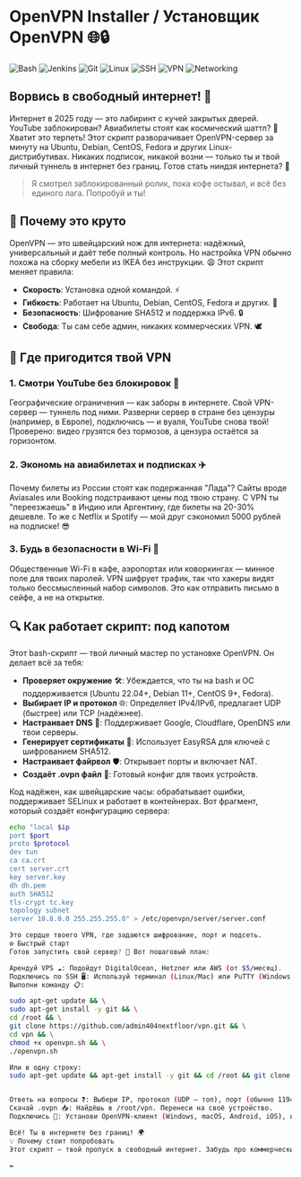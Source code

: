 

# OpenVPN Installer / Установщик OpenVPN 🌐🔒

![Bash](https://img.shields.io/badge/Shell-Bash-blue)
![Jenkins](https://img.shields.io/badge/CI-Jenkins-red)
![Git](https://img.shields.io/badge/Git-Enabled-green)
![Linux](https://img.shields.io/badge/OS-Linux-yellow)
![SSH](https://img.shields.io/badge/Access-SSH-lightgrey)
![VPN](https://img.shields.io/badge/Security-VPN-darkgreen)
![Networking](https://img.shields.io/badge/Networking-L3%2FL4-blueviolet)

## Ворвись в свободный интернет! 🚀

Интернет в 2025 году — это лабиринт с кучей закрытых дверей. YouTube заблокирован? Авиабилеты стоят как космический шаттл? 😤 Хватит это терпеть! Этот скрипт разворачивает OpenVPN-сервер за минуту на Ubuntu, Debian, CentOS, Fedora и других Linux-дистрибутивах. Никаких подписок, никакой возни — только ты и твой личный туннель в интернет без границ. Готов стать ниндзя интернета? 🥷

> Я смотрел заблокированный ролик, пока кофе остывал, и всё без единого лага. Попробуй и ты!


## 🌟 Почему это круто

OpenVPN — это швейцарский нож для интернета: надёжный, универсальный и даёт тебе полный контроль. Но настройка VPN обычно похожа на сборку мебели из IKEA без инструкции. 😩 Этот скрипт меняет правила:

- **Скорость**: Установка одной командой. ⚡
- **Гибкость**: Работает на Ubuntu, Debian, CentOS, Fedora и других. 🐧
- **Безопасность**: Шифрование SHA512 и поддержка IPv6. 🔒
- **Свобода**: Ты сам себе админ, никаких коммерческих VPN. 🕊️

## 🎯 Где пригодится твой VPN

### 1. Смотри YouTube без блокировок 🎥
Географические ограничения — как заборы в интернете. Свой VPN-сервер — туннель под ними. Разверни сервер в стране без цензуры (например, в Европе), подключись — и вуаля, YouTube снова твой! Проверено: видео грузятся без тормозов, а цензура остаётся за горизонтом.

### 2. Экономь на авиабилетах и подписках ✈️
Почему билеты из России стоят как подержанная "Лада"? Сайты вроде Aviasales или Booking подстраивают цены под твою страну. С VPN ты "переезжаешь" в Индию или Аргентину, где билеты на 20-30% дешевле. То же с Netflix и Spotify — мой друг сэкономил 5000 рублей на подписке! 😎

### 3. Будь в безопасности в Wi-Fi 🔐
Общественные Wi-Fi в кафе, аэропортах или коворкингах — минное поле для твоих паролей. VPN шифрует трафик, так что хакеры видят только бессмысленный набор символов. Это как отправить письмо в сейфе, а не на открытке.

## 🔍 Как работает скрипт: под капотом

Этот bash-скрипт — твой личный мастер по установке OpenVPN. Он делает всё за тебя:

- **Проверяет окружение** 🛠️: Убеждается, что ты на bash и ОС поддерживается (Ubuntu 22.04+, Debian 11+, CentOS 9+, Fedora).
- **Выбирает IP и протокол** 🌐: Определяет IPv4/IPv6, предлагает UDP (быстрее) или TCP (надёжнее).
- **Настраивает DNS** 📡: Поддерживает Google, Cloudflare, OpenDNS или твои серверы.
- **Генерирует сертификаты** 🔑: Использует EasyRSA для ключей с шифрованием SHA512.
- **Настраивает файрвол** 🛡️: Открывает порты и включает NAT.
- **Создаёт .ovpn файл** 📄: Готовый конфиг для твоих устройств.

Код надёжен, как швейцарские часы: обрабатывает ошибки, поддерживает SELinux и работает в контейнерах. Вот фрагмент, который создаёт конфигурацию сервера:

```bash
echo "local $ip
port $port
proto $protocol
dev tun
ca ca.crt
cert server.crt
key server.key
dh dh.pem
auth SHA512
tls-crypt tc.key
topology subnet
server 10.8.0.0 255.255.255.0" > /etc/openvpn/server/server.conf

Это сердце твоего VPN, где задаются шифрование, порт и подсеть.
⚙️ Быстрый старт
Готов запустить свой сервер? 🚀 Вот пошаговый план:

Арендуй VPS ☁️: Подойдут DigitalOcean, Hetzner или AWS (от $5/месяц).
Подключись по SSH 🖥️: Используй терминал (Linux/Mac) или PuTTY (Windows).
Выполни команду 📋:

sudo apt-get update && \
sudo apt-get install -y git && \
cd /root && \
git clone https://github.com/admin404nextfloor/vpn.git && \
cd vpn && \
chmod +x openvpn.sh && \
./openvpn.sh

Или в одну строку:
sudo apt-get update && apt-get install -y git && cd /root && git clone https://github.com/admin404nextfloor/vpn.git && cd vpn && chmod +x openvpn.sh && ./openvpn.sh


Ответь на вопросы ❓: Выбери IP, протокол (UDP — топ), порт (обычно 1194) и DNS.
Скачай .ovpn 📥: Найдёшь в /root/vpn. Перенеси на своё устройство.
Подключись 🔗: Установи OpenVPN-клиент (Windows, macOS, Android, iOS), импортируй .ovpn и наслаждайся.

Всё! Ты в интернете без границ! 🌍
💡 Почему стоит попробовать
Этот скрипт — твой пропуск в свободный интернет. Забудь про коммерческие VPN, которые глючат или дерут три шкуры. Ты сам себе босс, а твой сервер — твой туннель в мир без цензуры. Хочешь смотреть YouTube, сэкономить на билетах или быть неуловимым, как хакер из фильмов? 😎 Качай код, пробуй и делись впечатлениями!

=



